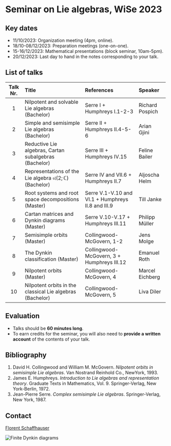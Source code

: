 # Seminar on Lie algebras, WiSe 2023

## Key dates

- 11/10/2023: Organization meeting (4pm, online).
- 18/10-08/12/2023: Preparation meetings (one-on-one).
- 15-16/12/2023: Mathematical presentations (block seminar, 10am-5pm).
- 20/12/2023: Last day to hand in the notes corresponding to your talk.

## List of talks

| Talk Nr. | Title | References | Speaker |
| :-: | :-- | :-- | :-- |
| 1   | Nilpotent and solvable Lie algebras (Bachelor) | Serre I + Humphreys I.1-2-3 | Richard Pospich |
| 2 | Simple and semisimple Lie algebras (Bachelor) | Serre II + Humphreys II.4-5-6 | Arian Gjini |
| 3  | Reductive Lie algebras, Cartan subalgebras (Bachelor) | Serre III + Humphreys IV.15 | Feline Bailer |
| 4  | Representations of the Lie algebra $\mathfrak{sl}( 2; \mathbb{C} )$ (Bachelor) | Serre IV and VII.6 + Humphreys II.7 | Aljoscha Helm |
| 5  | Root systems and root space decompositions (Master) | Serre V.1-V.10 and VI.1 + Humphreys II.8 and III.9 | Till Janke |
| 6 | Cartan matrices and Dynkin diagrams (Master) | Serre V.10-V.17 + Humphreys III.11 | Philipp Müller |
| 7  | Semisimple orbits (Master) | Collingwood-McGovern, 1-2 | Jens Molge |
| 8 | The Dynkin classification (Master) | Collingwood-McGovern, 3 + Humphreys III.12 | Emanuel Roth |
| 9 | Nilpotent orbits (Master) | Collingwood-McGovern, 4 | Marcel Eichberg |
| 10 | Nilpotent orbits in the classical Lie algebras (Bachelor) | Collingwood-McGovern, 5 | Liva Diler |

## Evaluation

- Talks should be **60 minutes long**.
- To earn credits for the seminar, you will also need to **provide a written account** of the contents of your talk.

## Bibliography

1. David H. Collingwood and William M. McGovern. *Nilpotent orbits in  semisimple Lie algebras*. Van Nostrand Reinhold Co., NewYork, 1993.
2. James E. Humphreys. *Introduction to Lie algebras and representation theory*. Graduate Texts in Mathematics, Vol. 9. Springer-Verlag, New York-Berlin, 1972.
3. Jean-Pierre Serre. *Complex semisimple Lie algebras*. Springer-Verlag, New York, 1987.

## Contact

[Florent Schaffhauser](https://matematiflo.github.io)

![[Finite Dynkin diagrams](https://en.wikipedia.org/wiki/Dynkin_diagram)](Dynkin.svg)
